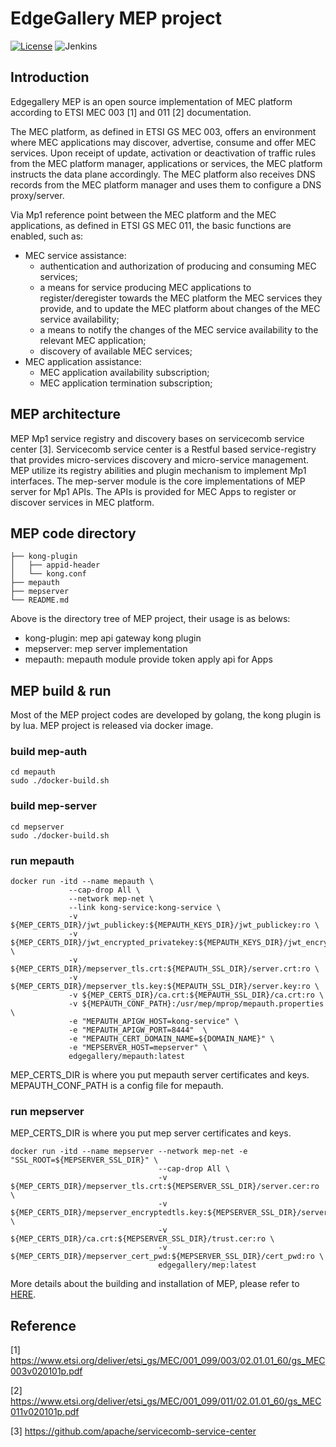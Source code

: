 # EdgeGallery MEP project

[![License](https://img.shields.io/badge/License-Apache%202.0-blue.svg)](https://opensource.org/licenses/Apache-2.0)
![Jenkins](https://img.shields.io/jenkins/build?jobUrl=http%3A%2F%2Fjenkins.edgegallery.org%2Fview%2FMEC-PLATFORM-BUILD%2Fjob%2Fmep-docker-image-build-update-daily-master%2F)

## Introduction

Edgegallery MEP is an open source implementation of MEC platform according to
ETSI MEC 003 [1] and 011 [2] documentation.

The MEC platform, as defined in ETSI GS MEC 003, offers an environment
where MEC applications may discover, advertise, consume and offer MEC services.
Upon receipt of update, activation or deactivation of traffic rules from the
MEC platform manager, applications or services, the MEC platform instructs the
data plane accordingly. The MEC platform also receives DNS records from the MEC
platform manager and uses them to configure a DNS proxy/server.
 
Via Mp1 reference point between the MEC platform and the MEC applications,
as defined in ETSI GS MEC 011, the basic functions are enabled, such as:
* MEC service assistance:
    - authentication and authorization of producing and consuming MEC services;
    - a means for service producing MEC applications to register/deregister
    towards the MEC platform the MEC services they provide, and to update the
    MEC platform about changes of the MEC service availability;
    - a means to notify the changes of the MEC service availability to the
    relevant MEC application;
    - discovery of available MEC services;
* MEC application assistance:
    - MEC application availability subscription;
    - MEC application termination subscription;

## MEP architecture

MEP Mp1 service registry and discovery bases on servicecomb service center [3].
Servicecomb service center is a Restful based service-registry that provides micro-services discovery and micro-service management. MEP utilize its registry abilities and plugin mechanism to implement Mp1 interfaces.
The mep-server module is the core implementations of MEP server for Mp1 APIs. The APIs is provided for MEC Apps to register or discover services in MEC platform.

## MEP code directory
```
├── kong-plugin
│   ├── appid-header
│   └── kong.conf
├── mepauth
├── mepserver
└── README.md

```
Above is the directory tree of MEP project, their usage is as belows:
- kong-plugin: mep api gateway kong plugin
- mepserver: mep server implementation
- mepauth: mepauth module provide token apply api for Apps

## MEP build & run

Most of the MEP project codes are developed by golang, the kong plugin is by lua. MEP project is released via docker image.

### build mep-auth

```
cd mepauth
sudo ./docker-build.sh

```

### build mep-server

```
cd mepserver
sudo ./docker-build.sh
```

### run mepauth

```
docker run -itd --name mepauth \
             --cap-drop All \
             --network mep-net \
             --link kong-service:kong-service \
             -v ${MEP_CERTS_DIR}/jwt_publickey:${MEPAUTH_KEYS_DIR}/jwt_publickey:ro \
             -v ${MEP_CERTS_DIR}/jwt_encrypted_privatekey:${MEPAUTH_KEYS_DIR}/jwt_encrypted_privatekey:ro \
             -v ${MEP_CERTS_DIR}/mepserver_tls.crt:${MEPAUTH_SSL_DIR}/server.crt:ro \
             -v ${MEP_CERTS_DIR}/mepserver_tls.key:${MEPAUTH_SSL_DIR}/server.key:ro \
             -v ${MEP_CERTS_DIR}/ca.crt:${MEPAUTH_SSL_DIR}/ca.crt:ro \
             -v ${MEPAUTH_CONF_PATH}:/usr/mep/mprop/mepauth.properties \
             -e "MEPAUTH_APIGW_HOST=kong-service" \
             -e "MEPAUTH_APIGW_PORT=8444"  \
             -e "MEPAUTH_CERT_DOMAIN_NAME=${DOMAIN_NAME}" \
             -e "MEPSERVER_HOST=mepserver" \
             edgegallery/mepauth:latest
```

MEP_CERTS_DIR is where you put mepauth server certificates and keys.
MEPAUTH_CONF_PATH is a config file for mepauth.

### run mepserver
MEP_CERTS_DIR is where you put mep server certificates and keys.
```
docker run -itd --name mepserver --network mep-net -e "SSL_ROOT=${MEPSERVER_SSL_DIR}" \
                                 --cap-drop All \
                                 -v ${MEP_CERTS_DIR}/mepserver_tls.crt:${MEPSERVER_SSL_DIR}/server.cer:ro \
                                 -v ${MEP_CERTS_DIR}/mepserver_encryptedtls.key:${MEPSERVER_SSL_DIR}/server_key.pem:ro \
                                 -v ${MEP_CERTS_DIR}/ca.crt:${MEPSERVER_SSL_DIR}/trust.cer:ro \
                                 -v ${MEP_CERTS_DIR}/mepserver_cert_pwd:${MEPSERVER_SSL_DIR}/cert_pwd:ro \
                                 edgegallery/mep:latest
```


More details about the building and installation of MEP, please refer to [HERE](https://gitee.com/edgegallery/docs/blob/master/Projects/MEP/EdgeGallery%E6%9C%AC%E5%9C%B0%E5%BC%80%E5%8F%91%E9%AA%8C%E8%AF%81%E6%9C%8D%E5%8A%A1%E8%AF%B4%E6%98%8E%E4%B9%A6.md#EG-LDVS-MEP%E9%83%A8%E7%BD%B2%E6%8C%87%E5%AF%BC).

## Reference
[1] https://www.etsi.org/deliver/etsi_gs/MEC/001_099/003/02.01.01_60/gs_MEC003v020101p.pdf

[2] https://www.etsi.org/deliver/etsi_gs/MEC/001_099/011/02.01.01_60/gs_MEC011v020101p.pdf

[3] https://github.com/apache/servicecomb-service-center
